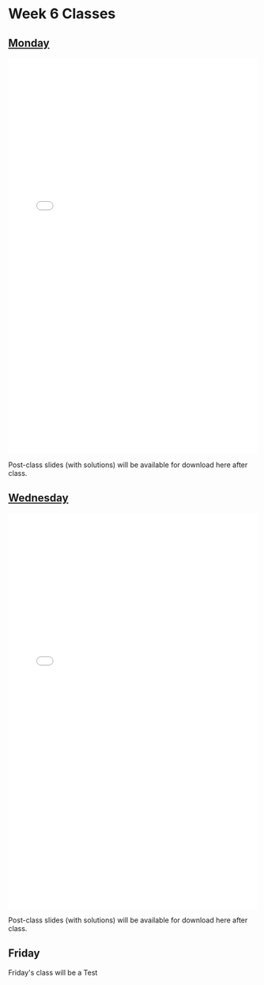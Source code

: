 # Week 6 Classes

## [Monday](https://github.com/ubco-cmps/phys111_course/raw/main/files/Class03A.pdf)

<iframe src="../../Class02A.pdf" width="100%" height="800px" frameBorder="0"> </iframe>

Post-class slides (with solutions) will be available for download here after class.[](https://github.com/ubco-cmps/phys111_course/raw/main/files/Class03A_post.pdf)

## [Wednesday](https://github.com/ubco-cmps/phys111_course/raw/main/files/Class03B.pdf)

<iframe src="../../Class02B.pdf" width="100%" height="800px" frameBorder="0"> </iframe>

Post-class slides (with solutions) will be available for download here after class.[](https://github.com/ubco-cmps/phys111_course/raw/main/files/Class03B_post.pdf)

## Friday

Friday's class will be a Test 
